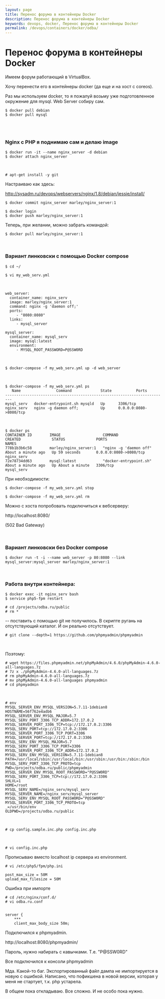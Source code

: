 ```yaml
---
layout: page
title: Перенос форума в контейнеры Docker
description: Перенос форума в контейнеры Docker
keywords: devops, docker, Перенос форума в контейнеры Docker
permalink: /devops/containers/docker/odba/
---
```


# Перенос форума в контейнеры Docker

Имеем форум работающий в VirtualBox.

Хочу перенести его в контейнеры docker (да еще и на хост с coreos).

<!--


Нужен также docker compose, git. И для импорта / экспорта phpmyadmin.


Для начала на bitbucket делаю приватное репо с php скриптами и дампом базы данных.

-->

Раз мы используем docker, то я пожалуй возьму уже подготовленное окружение для mysql. Web Server собиру сам.

    $ docker pull debian
    $ docker pull mysql

<br/>

<!--
    $ docker run --name mysql_server -e MYSQL_ROOT_PASSWORD=my-secret-pw -d mysql

<br/>

    $ docker ps
    CONTAINER ID        IMAGE               COMMAND                  CREATED             STATUS              PORTS               NAMES
    726bc4c2433a        mysql               "/entrypoint.sh mysql"   9 seconds ago       Up 9 seconds        3306/tcp            mysql_server

<br/>

    $ docker stop mysql_server


-->

<br/>

### Nginx c PHP я поднимаю сам и делаю image

    $ docker run -it --name nginx_server -d debian
    $ docker attach nginx_server

<br/>

    # apt-get install -y git

Настраиваю как здесь:

http://sysadm.ru/devops/webservers/nginx/1.8/debian/jessie/install/

    $ docker commit nginx_server marley/nginx_server:1

    $ docker login
    $ docker push marley/nginx_server:1

Теперь, при желании, можно забрать командой:

    $ docker pull marley/nginx_server:1

<br/>

### Вариант линковски с помощью Docker compose

    $ cd ~/

    $ vi my_web_serv.yml

<br/>

    web_server:
      container_name: nginx_serv
      image: marley/nginx_server:1
      command: nginx -g 'daemon off;'
      ports:
         - "8080:8080"
      links:
         - mysql_server

    mysql_server:
      container_name: mysql_serv
      image: mysql:latest
      environment:
         - MYSQL_ROOT_PASSWORD=P@SSW0RD

<br/>

    $ docker-compose -f my_web_serv.yml up -d web_server

<br/>

    $ docker-compose -f my_web_serv.yml ps
       Name                Command             State           Ports
    -------------------------------------------------------------------------
    mysql_serv   docker-entrypoint.sh mysqld   Up      3306/tcp
    nginx_serv   nginx -g daemon off;          Up      0.0.0.0:8080->8080/tcp

<br/>

    $ docker ps
    CONTAINER ID        IMAGE                   COMMAND                  CREATED              STATUS              PORTS                    NAMES
    778b1b3b6c58        marley/nginx_server:1   "nginx -g 'daemon off"   About a minute ago   Up 59 seconds       0.0.0.0:8080->8080/tcp   nginx_serv
    72e78734dd63        mysql:latest            "docker-entrypoint.sh"   About a minute ago   Up About a minute   3306/tcp                 mysql_serv

При необходимости:

    $ docker-compose -f my_web_serv.yml stop

    $ docker-compose -f my_web_serv.yml rm

Можно с хоста попробовать подключиться к вебсерверу:

http://localhost:8080/

(502 Bad Gateway)

<br/>

### Вариант линковски без Docker compose

    $ docker run -t -i --name web_server -p 80:8080 --link mysql_server:mysql_server marley/nginx_server:1

<br/>

### Работа внутри контейнера:

    $ docker exec -it nginx_serv bash
    $ service php5-fpm restart

    # cd /projects/odba.ru/public
    # rm *

-- поставить с помощью git не получилось. В скрипте ругань на отсутствующий каталог. И он реально отсутствует.

    # git clone --depth=1 https://github.com/phpmyadmin/phpmyadmin

<br/>

Поэтому:

    # wget https://files.phpmyadmin.net/phpMyAdmin/4.6.0/phpMyAdmin-4.6.0-all-languages.7z
    # 7z x ./phpMyAdmin-4.6.0-all-languages.7z
    # rm phpMyAdmin-4.6.0-all-languages.7z
    # mv phpMyAdmin-4.6.0-all-languages phpmyadmin
    # cd phpmyadmin

<br/>

    # env
    MYSQL_SERVER_ENV_MYSQL_VERSION=5.7.11-1debian8
    HOSTNAME=56f762e4adb6
    MYSQL_SERVER_ENV_MYSQL_MAJOR=5.7
    MYSQL_SERV_PORT_3306_TCP_ADDR=172.17.0.2
    MYSQL_SERVER_PORT_3306_TCP=tcp://172.17.0.2:3306
    MYSQL_SERV_PORT=tcp://172.17.0.2:3306
    MYSQL_SERVER_PORT_3306_TCP_PORT=3306
    MYSQL_SERVER_PORT=tcp://172.17.0.2:3306
    MYSQL_SERV_ENV_MYSQL_MAJOR=5.7
    MYSQL_SERV_PORT_3306_TCP_PORT=3306
    MYSQL_SERVER_PORT_3306_TCP_ADDR=172.17.0.2
    MYSQL_SERV_ENV_MYSQL_VERSION=5.7.11-1debian8
    PATH=/usr/local/sbin:/usr/local/bin:/usr/sbin:/usr/bin:/sbin:/bin
    MYSQL_SERV_PORT_3306_TCP_PROTO=tcp
    PWD=/projects/odba.ru/public/phpmyadmin
    MYSQL_SERVER_ENV_MYSQL_ROOT_PASSWORD="P@SSW0RD"
    MYSQL_SERV_PORT_3306_TCP=tcp://172.17.0.2:3306
    SHLVL=1
    HOME=/root
    MYSQL_SERV_NAME=/nginx_serv/mysql_serv
    MYSQL_SERVER_NAME=/nginx_serv/mysql_server
    MYSQL_SERV_ENV_MYSQL_ROOT_PASSWORD="P@SSW0RD"
    MYSQL_SERVER_PORT_3306_TCP_PROTO=tcp
    _=/usr/bin/env
    OLDPWD=/projects/odba.ru/public

<br/>

    # cp config.sample.inc.php config.inc.php

<br/>

    # vi config.inc.php

Прописываю вместо localhost ip сервера из environment.

    # vi /etc/php5/fpm/php.ini

    post_max_size = 50M
    upload_max_filesize = 50M

Ошибка при импорте

    # cd /etc/nginx/conf.d/
    # vi odba.ru.conf


    server {
        ***
        client_max_body_size 50m;

Подключился к phpmyadmin.

http://localhost:8080/phpmyadmin/

Пароль, нужно набирать с кавычками. Т.е. "P@SSW0RD"

Все подключился к консоли phpmyadmin

Мда. Какой-то баг. Экспортированный файл дампа не импортируется в новую с ошибкой.
Написано, что пофикшена в новой версии, которая у меня не стартует, т.к. php устарела.

В общем пока откладываю. Все сложно. И не особо пока нужно.
